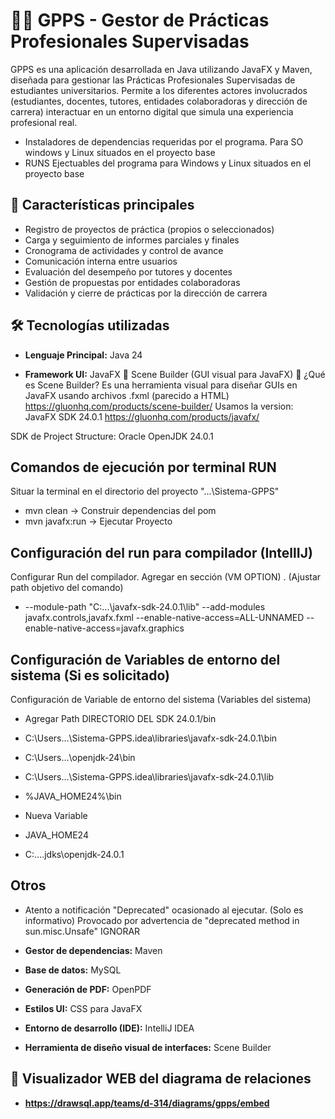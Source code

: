 # 🧑‍🎓 GPPS - Gestor de Prácticas Profesionales Supervisadas

GPPS es una aplicación desarrollada en Java utilizando JavaFX y Maven, diseñada para gestionar las Prácticas Profesionales Supervisadas de estudiantes universitarios. Permite a los diferentes actores involucrados (estudiantes, docentes, tutores, entidades colaboradoras y dirección de carrera) interactuar en un entorno digital que simula una experiencia profesional real.

- Instaladores de dependencias requeridas por el programa. Para SO windows y Linux situados en el proyecto base
- RUNS Ejectuables del programa para Windows y Linux situados en el proyecto base

## 🚀 Características principales

- Registro de proyectos de práctica (propios o seleccionados)
- Carga y seguimiento de informes parciales y finales
- Cronograma de actividades y control de avance
- Comunicación interna entre usuarios
- Evaluación del desempeño por tutores y docentes
- Gestión de propuestas por entidades colaboradoras
- Validación y cierre de prácticas por la dirección de carrera

## 🛠 Tecnologías utilizadas

- **Lenguaje Principal:** Java 24
  
- **Framework UI:** JavaFX
    🧰 Scene Builder (GUI visual para JavaFX)
    🔧 ¿Qué es Scene Builder?
    Es una herramienta visual para diseñar GUIs en JavaFX usando archivos .fxml (parecido a HTML)
    https://gluonhq.com/products/scene-builder/
Usamos la version: 
JavaFX SDK 24.0.1
https://gluonhq.com/products/javafx/

SDK de Project Structure: Oracle OpenJDK 24.0.1

## Comandos de ejecución por terminal RUN
Situar la terminal en el directorio del proyecto "...\Sistema-GPPS"

- mvn clean           -> Construir dependencias del pom
- mvn javafx:run      -> Ejecutar Proyecto

## Configuración del run para compilador (IntellIJ)
Configurar Run del compilador. Agregar en sección (VM OPTION) . (Ajustar path objetivo del comando)

- --module-path "C:\...\javafx-sdk-24.0.1\lib"
--add-modules javafx.controls,javafx.fxml
--enable-native-access=ALL-UNNAMED
--enable-native-access=javafx.graphics

## Configuración de Variables de entorno del sistema (Si es solicitado)

Configuración de Variable de entorno del sistema (Variables del sistema)

- Agregar Path DIRECTORIO DEL SDK 24.0.1/bin

- C:\Users\...\Sistema-GPPS\.idea\libraries\javafx-sdk-24.0.1\bin
- C:\Users\...\openjdk-24\bin
- C:\Users\...\Sistema-GPPS\.idea\libraries\javafx-sdk-24.0.1\lib
- %JAVA_HOME24%\bin

- Nueva Variable
- JAVA_HOME24
- C:\...\.jdks\openjdk-24.0.1

## Otros
- Atento a notificación "Deprecated" ocasionado al ejecutar. (Solo es informativo)
Provocado por advertencia de "deprecated method in sun.misc.Unsafe"
IGNORAR

- **Gestor de dependencias:** Maven

- **Base de datos:** MySQL

- **Generación de PDF:** OpenPDF

- **Estilos UI:** CSS para JavaFX
  
- **Entorno de desarrollo (IDE):** IntelliJ IDEA

- **Herramienta de diseño visual de interfaces:** Scene Builder

## 👀 Visualizador WEB del diagrama de relaciones
- **https://drawsql.app/teams/d-314/diagrams/gpps/embed**

